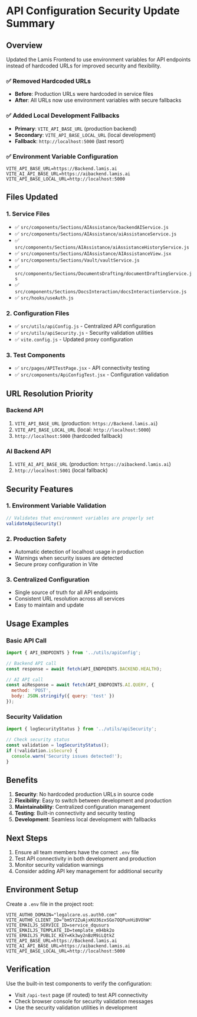 # API Configuration Security Update Summary

## Overview
Updated the Lamis Frontend to use environment variables for API endpoints instead of hardcoded URLs for improved security and flexibility.

### ✅ Removed Hardcoded URLs
- **Before**: Production URLs were hardcoded in service files
- **After**: All URLs now use environment variables with secure fallbacks

### ✅ Added Local Development Fallbacks
- **Primary**: `VITE_API_BASE_URL` (production backend)
- **Secondary**: `VITE_API_BASE_LOCAL_URL` (local development)
- **Fallback**: `http://localhost:5000` (last resort)

### ✅ Environment Variable Configuration
```env
VITE_API_BASE_URL=https://Backend.lamis.ai
VITE_AI_API_BASE_URL=https://aibackend.lamis.ai
VITE_API_BASE_LOCAL_URL=http://localhost:5000
```

## Files Updated

### 1. Service Files
- ✅ `src/components/Sections/AIAssistance/backendAIService.js`
- ✅ `src/components/Sections/AIAssistance/aiAssistanceService.js`
- ✅ `src/components/Sections/AIAssistance/aiAssistanceHistoryService.js`
- ✅ `src/components/Sections/AIAssistance/AIAssistanceView.jsx`
- ✅ `src/components/Sections/Vault/vaultService.js`
- ✅ `src/components/Sections/DocumentsDrafting/documentDraftingService.js`
- ✅ `src/components/Sections/DocsInteraction/docsInteractionService.js`
- ✅ `src/hooks/useAuth.js`

### 2. Configuration Files
- ✅ `src/utils/apiConfig.js` - Centralized API configuration
- ✅ `src/utils/apiSecurity.js` - Security validation utilities
- ✅ `vite.config.js` - Updated proxy configuration

### 3. Test Components
- ✅ `src/pages/APITestPage.jsx` - API connectivity testing
- ✅ `src/components/ApiConfigTest.jsx` - Configuration validation

## URL Resolution Priority

### Backend API
1. `VITE_API_BASE_URL` (production: `https://Backend.lamis.ai`)
2. `VITE_API_BASE_LOCAL_URL` (local: `http://localhost:5000`)
3. `http://localhost:5000` (hardcoded fallback)

### AI Backend API
1. `VITE_AI_API_BASE_URL` (production: `https://aibackend.lamis.ai`)
2. `http://localhost:5001` (local fallback)

## Security Features

### 1. Environment Variable Validation
```javascript
// Validates that environment variables are properly set
validateApiSecurity()
```

### 2. Production Safety
- Automatic detection of localhost usage in production
- Warnings when security issues are detected
- Secure proxy configuration in Vite

### 3. Centralized Configuration
- Single source of truth for all API endpoints
- Consistent URL resolution across all services
- Easy to maintain and update

## Usage Examples

### Basic API Call
```javascript
import { API_ENDPOINTS } from '../utils/apiConfig';

// Backend API call
const response = await fetch(API_ENDPOINTS.BACKEND.HEALTH);

// AI API call
const aiResponse = await fetch(API_ENDPOINTS.AI.QUERY, {
  method: 'POST',
  body: JSON.stringify({ query: 'test' })
});
```

### Security Validation
```javascript
import { logSecurityStatus } from '../utils/apiSecurity';

// Check security status
const validation = logSecurityStatus();
if (!validation.isSecure) {
  console.warn('Security issues detected!');
}
```

## Benefits

1. **Security**: No hardcoded production URLs in source code
2. **Flexibility**: Easy to switch between development and production
3. **Maintainability**: Centralized configuration management
4. **Testing**: Built-in connectivity and security testing
5. **Development**: Seamless local development with fallbacks

## Next Steps

1. Ensure all team members have the correct `.env` file
2. Test API connectivity in both development and production
3. Monitor security validation warnings
4. Consider adding API key management for additional security

## Environment Setup

Create a `.env` file in the project root:
```env
VITE_AUTH0_DOMAIN="legalcare.us.auth0.com"
VITE_AUTH0_CLIENT_ID="bmSY2ZuAjxKU36zxSGo7OQPuxHiBVOhW"
VITE_EMAILJS_SERVICE_ID=service_dqusurs
VITE_EMAILJS_TEMPLATE_ID=template_m94bk2o
VITE_EMAILJS_PUBLIC_KEY=Kk3wy2nBzM9iLQtkZ
VITE_API_BASE_URL=https://Backend.lamis.ai
VITE_AI_API_BASE_URL=https://aibackend.lamis.ai
VITE_API_BASE_LOCAL_URL=http://localhost:5000
```

## Verification

Use the built-in test components to verify the configuration:
- Visit `/api-test` page (if routed) to test API connectivity
- Check browser console for security validation messages
- Use the security validation utilities in development
